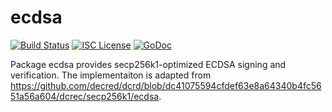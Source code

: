 ecdsa
=====

[![Build Status](https://github.com/decred/dcrd/workflows/Build%20and%20Test/badge.svg)](https://github.com/decred/dcrd/actions)
[![ISC License](https://img.shields.io/badge/license-ISC-blue.svg)](http://copyfree.org)
[![GoDoc](https://img.shields.io/badge/godoc-reference-blue.svg)](https://pkg.go.dev/github.com/decred/dcrd/dcrec/secp256k1/v4/ecdsa)

Package ecdsa provides secp256k1-optimized ECDSA signing and verification.
The implementaiton is adapted from <https://github.com/decred/dcrd/blob/dc41075594cfdef63e8a64340b4fc5651a56a604/dcrec/secp256k1/ecdsa>.
